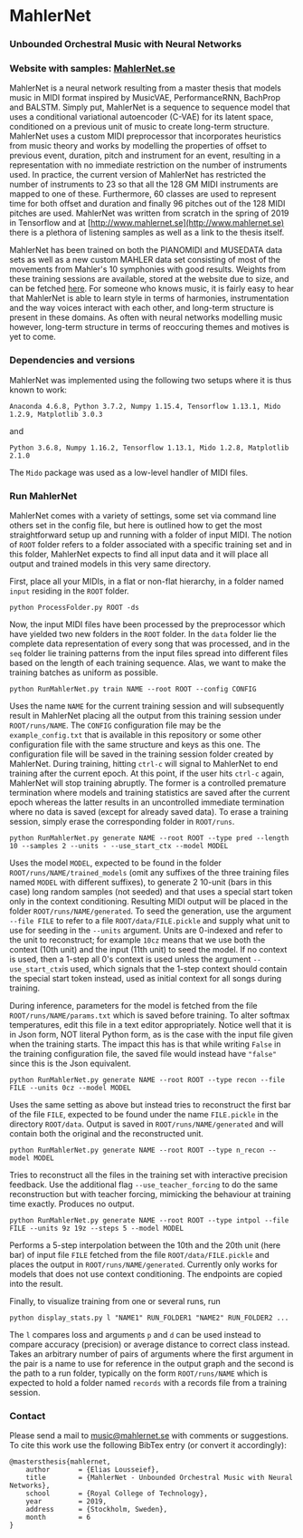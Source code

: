 # MahlerNet 
### Unbounded Orchestral Music with Neural Networks
### Website with samples: [MahlerNet.se](http://www.mahlernet.se)
MahlerNet is a neural network resulting from a master thesis that models music in MIDI format inspired by MusicVAE, PerformanceRNN, BachProp and BALSTM. Simply put, MahlerNet is a sequence to sequence model that uses a conditional variational autoencoder (C-VAE) for its latent space, conditioned on a previous unit of music to create long-term structure. MahlerNet uses a custom MIDI preprocessor that incorporates heuristics from music theory and works by modelling the properties of offset to previous event, duration, pitch and instrument for an event, resulting in a representation with no immediate restriction on the number of instruments used. In practice, the current version of MahlerNet has restricted the number of instruments to 23 so that all the 128 GM MIDI instruments are mapped to one of these. Furthermore, 60 classes are used to represent time for both offset and duration and finally 96 pitches out of the 128 MIDI pitches are used. MahlerNet was written from scratch in the spring of 2019 in Tensorflow and at [http://www.mahlernet.se](http://www.mahlernet.se) there is a plethora of listening samples as well as a link to the thesis itself.



MahlerNet has been trained on both the PIANOMIDI and MUSEDATA data sets as well as a new custom MAHLER data set consisting of most of the movements from Mahler's 10 symphonies with good results. Weights from these training sessions are available, stored at the website due to size, and can be fetched [here](http://www.mahlernet.se/files/weights.rar). For someone who knows music, it is fairly easy to hear that MahlerNet is able to learn style in terms of harmonies, instrumentation and the way voices interact with each other, and long-term structure is present in these domains. As often with neural networks modelling music however, long-term structure in terms of reoccuring themes and motives is yet to come.

### Dependencies and versions
MahlerNet was implemented using the following two setups where it is thus known to work:

```Anaconda 4.6.8, Python 3.7.2, Numpy 1.15.4, Tensorflow 1.13.1, Mido 1.2.9, Matplotlib 3.0.3```

and

```Python 3.6.8, Numpy 1.16.2, Tensorflow 1.13.1, Mido 1.2.8, Matplotlib 2.1.0```

The ```Mido``` package was used as a low-level handler of MIDI files.

### Run MahlerNet
MahlerNet comes with a variety of settings, some set via command line others set in the config file, but here is outlined how to get the most straightforward setup up and running with a folder of input MIDI. The notion of  ```ROOT``` folder refers to a folder associated with a specific training set and in this folder, MahlerNet expects to find all input data and it will place all output and trained models in this very same directory.

First, place all your MIDIs, in a flat or non-flat hierarchy, in a folder named ```input``` residing in the ```ROOT``` folder.

```python ProcessFolder.py ROOT -ds```

Now, the input MIDI files have been processed by the preprocessor which have yielded two new folders in the ```ROOT``` folder. In the ```data``` folder lie the complete data representation of every song that was processed, and in the ```seq``` folder lie training patterns from the input files spread into different files based on the length of each training sequence. Alas, we want to make the training batches as uniform as possible.

```python RunMahlerNet.py train NAME --root ROOT --config CONFIG```

Uses the name ```NAME``` for the current training session and will subsequently result in MahlerNet placing all the output from this training session under ```ROOT/runs/NAME```. The ```CONFIG``` configuration file may be the ```example_config.txt``` that is available in this repository or some other configuration file with the same structure and keys as this one. The configuration file will be saved in the training session folder created by MahlerNet. During training, hitting ```ctrl-c``` will signal to MahlerNet to end training after the current epoch. At this point, if the user hits ```ctrl-c``` again, MahlerNet will stop training abruptly. The former is a controlled premature termination where models and training statistics are saved after the current epoch whereas the latter results in an uncontrolled immediate termination where no data is saved (except for already saved data). To erase a training session, simply erase the corresponding folder in ```ROOT/runs```.

```python RunMahlerNet.py generate NAME --root ROOT --type pred --length 10 --samples 2 --units - --use_start_ctx --model MODEL```

Uses the model ```MODEL```, expected to be found in the folder ```ROOT/runs/NAME/trained_models``` (omit any suffixes of the three training files named ```MODEL``` with different suffixes), to generate 2 10-unit (bars in this case) long random samples (not seeded) and that uses a special start token only in the context conditioning. Resulting MIDI output will be placed in the folder ```ROOT/runs/NAME/generated```. To seed the generation, use the argument ```--file FILE``` to refer to a file ```ROOT/data/FILE.pickle``` and supply what unit to use for seeding in the ```--units``` argument. Units are 0-indexed and refer to the unit to reconstruct; for example ```10cz``` means that we use both the context (10th unit) and the input (11th unit) to seed the model. If no context is used, then a 1-step all 0's context is used unless the argument ```--use_start_ctx```is used, which signals that the 1-step context should contain the special start token instead, used as initial context for all songs during training.

During inference, parameters for the model is fetched from the file ```ROOT/runs/NAME/params.txt``` which is saved before training. To alter softmax temperatures, edit this file in a text editor appropriately. Notice well that it is in Json form, NOT literal Python form, as is the case with the input file given when the training starts. The impact this has is that while writing ```False``` in the training configuration file, the saved file would instead have ```"false"``` since this is the Json equivalent.

```python RunMahlerNet.py generate NAME --root ROOT --type recon --file FILE --units 0cz --model MODEL```

Uses the same setting as above but instead tries to reconstruct the first bar of the file ```FILE```, expected to be found under the name ```FILE.pickle``` in the directory ```ROOT/data```. Output is saved in ```ROOT/runs/NAME/generated``` and will contain both the original and the reconstructed unit.

```python RunMahlerNet.py generate NAME --root ROOT --type n_recon --model MODEL```

Tries to reconstruct all the files in the training set with interactive precision feedback. Use the additional flag ```--use_teacher_forcing``` to do the same reconstruction but with teacher forcing, mimicking the behaviour at training time exactly. Produces no output.

```python RunMahlerNet.py generate NAME --root ROOT --type intpol --file FILE --units 9z 19z --steps 5 --model MODEL```

Performs a 5-step interpolation between the 10th and the 20th unit (here bar) of input file ```FILE``` fetched from the file ```ROOT/data/FILE.pickle``` and places the output in ```ROOT/runs/NAME/generated```. Currently only works for models that does not use context conditioning. The endpoints are copied into the result.

Finally, to visualize training from one or several runs, run

```python display_stats.py l "NAME1" RUN_FOLDER1 "NAME2" RUN_FOLDER2 ...```

The ```l``` compares loss and arguments ```p``` and ```d``` can be used instead to compare accuracy (precision) or average distance to correct class instead. Takes an arbitrary number of pairs of arguments where the first argument in the pair is a name to use for reference in the output graph and the second is the path to a run folder, typically on the form ```ROOT/runs/NAME``` which is expected to hold a folder named ```records``` with a records file from a training session.

### Contact
Please send a mail to music@mahlernet.se with comments or suggestions. To cite this work use the following BibTex entry (or convert it accordingly):

```
@mastersthesis{mahlernet,
    author       = {Elias Lousseief}, 
    title        = {MahlerNet - Unbounded Orchestral Music with Neural Networks},
    school       = {Royal College of Technology},
    year         = 2019,
    address      = {Stockholm, Sweden},
    month        = 6
}
```
